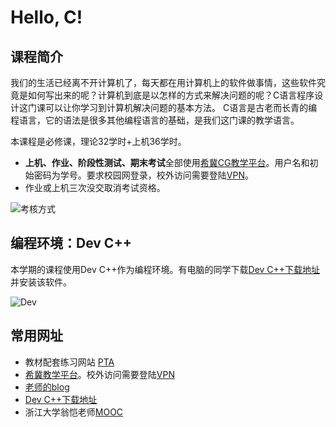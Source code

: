 # Hello, C!

## 课程简介

我们的生活已经离不开计算机了，每天都在用计算机上的软件做事情，这些软件究竟是如何写出来的呢？计算机到底是以怎样的方式来解决问题的呢？C语言程序设计这门课可以让你学习到计算机解决问题的基本方法。 C语言是古老而长青的编程语言，它的语法是很多其他编程语言的基础，是我们这门课的教学语言。

本课程是必修课，理论32学时+上机36学时。

- **上机、作业、阶段性测试、期末考试**全部使用[希冀CG教学平台](http://172.31.8.23/)。用户名和初始密码为学号。要求校园网登录，校外访问需要登陆[VPN](https://www.dlnu.edu.cn/hhh/vpn/)。
- 作业或上机三次没交取消考试资格。

![考核方式](https://cfm-image.oss-cn-beijing.aliyuncs.com/img/%E8%80%83%E6%A0%B8%E6%96%B9%E5%BC%8F.PNG)



## 编程环境：Dev C++

本学期的课程使用Dev C++作为编程环境。有电脑的同学下载[Dev C++下载地址](https://bloodshed-dev-c.en.softonic.com/download)并安装该软件。

![Dev](https://cfm-image.oss-cn-beijing.aliyuncs.com/img/Dev.PNG)



## 常用网址

- 教材配套练习网站 [PTA](https://pintia.cn/)
- [希冀教学平台](http://172.31.8.23/)。校外访问需要登陆[VPN](https://www.dlnu.edu.cn/hhh/vpn/)
- [老师的blog](https://fmchen08.github.io/)
- [Dev C++下载地址](https://bloodshed-dev-c.en.softonic.com/download)
- 浙江大学翁恺老师[MOOC](https://www.icourse163.org/course/ZJU-9001)







